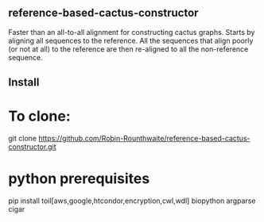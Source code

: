## reference-based-cactus-constructor
Faster than an all-to-all alignment for constructing cactus graphs. Starts by aligning all sequences to the reference. All the sequences that align poorly (or not at all) to the reference are then re-aligned to all the non-reference sequence.

## Install
# To clone:
git clone https://github.com/Robin-Rounthwaite/reference-based-cactus-constructor.git
# python prerequisites
pip install toil[aws,google,htcondor,encryption,cwl,wdl] biopython argparse cigar 
